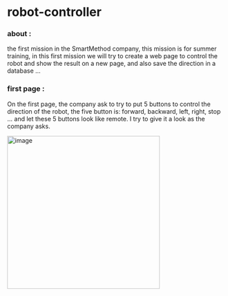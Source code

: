 # robot-controller
### about : 
the first mission in the SmartMethod company, this mission is  for summer training, in this first mission we will try to create a web page to control the robot and show the result on a new page, and also save the direction in a database ... 

### first page :
On the first page, the company ask to  try to put 5 buttons to control the direction of the robot, the five button is: forward, backward, left, right, stop ...
and let these 5 buttons look like remote.
I try to give it a look as the company asks.

<img width="353" alt="image" src="https://github.com/shahad23abdullah/robot-controloer/assets/139658520/85e94f36-8d46-46a7-8cf7-faa45c7cf972">

